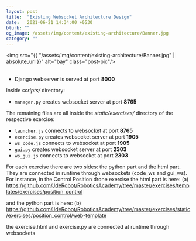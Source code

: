```yaml
---
layout: post
title:  "Existing Websocket Architecture Design"
date:   2021-06-21 14:34:00 +0530
blurb: ""
og_image: /assets/img/content/existing-architecture/Banner.jpg
category: ""
---
```


<img src="{{ "/assets/img/content/existing-architecture/Banner.jpg" | absolute_url }}" alt="bay" class="post-pic"/>
<br />
<br />

- Django webserver is served at port **8000**

Inside _scripts/_ directory:
- `manager.py` creates websocket server at port **8765**


The remaining files are all inside the _static/exercises/_ directory of the respective exercise:
- `launcher.js` connects to websocket at port **8765**
- `exercise.py` creates websocket server at port **1905**
- `ws_code.js` connects to websocket at port **1905**
- `gui.py` creates websocket server at port **2303**
- `ws_gui.js` connects to websocket at port **2303**



For each exercise there are two sides: the python part and the html part. They are connected in runtime through websockets (code_ws and gui_ws). For instance, in the Control Position drone exercise the html part is here: (a) https://github.com/JdeRobot/RoboticsAcademy/tree/master/exercises/templates/exercises/position_control

and the python part is here: (b) https://github.com/JdeRobot/RoboticsAcademy/tree/master/exercises/static/exercises/position_control/web-template

the exercise.html and exercise.py are connected at runtime through websockets
